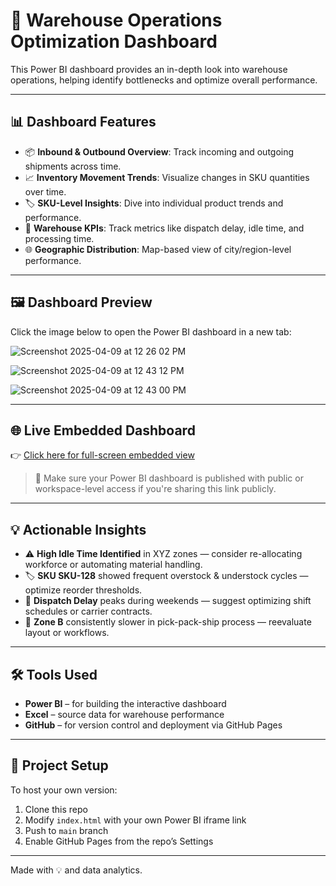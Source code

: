 # 🚛 Warehouse Operations Optimization Dashboard

This Power BI dashboard provides an in-depth look into warehouse operations, helping identify bottlenecks and optimize overall performance.

---

## 📊 Dashboard Features

- 📦 **Inbound & Outbound Overview**: Track incoming and outgoing shipments across time.
- 📈 **Inventory Movement Trends**: Visualize changes in SKU quantities over time.
- 🏷️ **SKU-Level Insights**: Dive into individual product trends and performance.
- 📍 **Warehouse KPIs**: Track metrics like dispatch delay, idle time, and processing time.
- 🌐 **Geographic Distribution**: Map-based view of city/region-level performance.

---

## 🖼️ Dashboard Preview

Click the image below to open the Power BI dashboard in a new tab:

![Screenshot 2025-04-09 at 12 26 02 PM](https://github.com/user-attachments/assets/9b7be43a-e36e-4606-8cce-a04550ddce5e)

![Screenshot 2025-04-09 at 12 43 12 PM](https://github.com/user-attachments/assets/3bfed339-0bd8-4e23-b0ed-62521ce908f8)

![Screenshot 2025-04-09 at 12 43 00 PM](https://github.com/user-attachments/assets/f2b297bf-3504-40c8-b3f6-81c3aa713ab8)


---

## 🌐 Live Embedded Dashboard

👉 [Click here for full-screen embedded view](https://yourusername.github.io/warehouse-dashboard-powerbi)

> 🔐 Make sure your Power BI dashboard is published with public or workspace-level access if you're sharing this link publicly.

---

## 💡 Actionable Insights

- ⚠️ **High Idle Time Identified** in XYZ zones — consider re-allocating workforce or automating material handling.
- 🏷️ **SKU SKU-128** showed frequent overstock & understock cycles — optimize reorder thresholds.
- 🚚 **Dispatch Delay** peaks during weekends — suggest optimizing shift schedules or carrier contracts.
- 🧭 **Zone B** consistently slower in pick-pack-ship process — reevaluate layout or workflows.

---

## 🛠️ Tools Used

- **Power BI** – for building the interactive dashboard
- **Excel** – source data for warehouse performance
- **GitHub** – for version control and deployment via GitHub Pages

---

## 📌 Project Setup

To host your own version:
1. Clone this repo
2. Modify `index.html` with your own Power BI iframe link
3. Push to `main` branch
4. Enable GitHub Pages from the repo’s Settings

---

Made with 💡 and data analytics.
